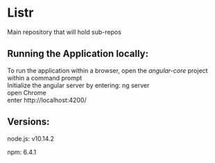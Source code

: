 # Listr
Main repository that will hold sub-repos

## Running the Application locally:
To run the application within a browser, open the *angular-core* project within a command prompt  
Initialize the angular server by entering: ng server  
open Chrome  
enter http://localhost:4200/  


## Versions:
node.js: v10.14.2

npm: 6.4.1

